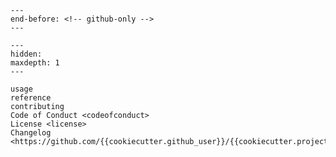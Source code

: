 ```{include} ../README.md
---
end-before: <!-- github-only -->
---
```

[license]: license
[contributor guide]: contributing
[command-line reference]: usage
[contributor covenant]: codeofconduct

```{toctree}
---
hidden:
maxdepth: 1
---

usage
reference
contributing
Code of Conduct <codeofconduct>
License <license>
Changelog <https://github.com/{{cookiecutter.github_user}}/{{cookiecutter.project_name}}/releases>
```
